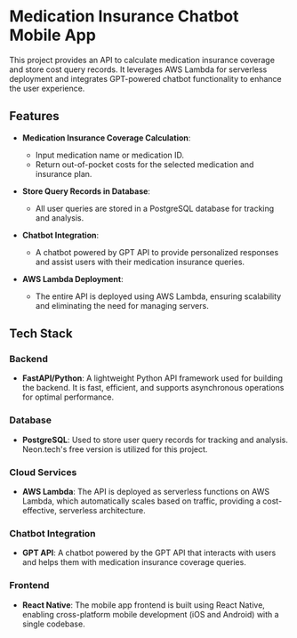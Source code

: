 # Medication Insurance Chatbot Mobile App

This project provides an API to calculate medication insurance coverage and store cost query records. It leverages AWS Lambda for serverless deployment and integrates GPT-powered chatbot functionality to enhance the user experience.

## Features

- **Medication Insurance Coverage Calculation**:
  - Input medication name or medication ID.
  - Return out-of-pocket costs for the selected medication and insurance plan.

- **Store Query Records in Database**:
  - All user queries are stored in a PostgreSQL database for tracking and analysis.

- **Chatbot Integration**:
  - A chatbot powered by GPT API to provide personalized responses and assist users with their medication insurance queries.

- **AWS Lambda Deployment**:
  - The entire API is deployed using AWS Lambda, ensuring scalability and eliminating the need for managing servers.

## Tech Stack

### Backend

- **FastAPI/Python**: A lightweight Python API framework used for building the backend. It is fast, efficient, and supports asynchronous operations for optimal performance.

### Database

- **PostgreSQL**: Used to store user query records for tracking and analysis. Neon.tech's free version is utilized for this project.

### Cloud Services

- **AWS Lambda**: The API is deployed as serverless functions on AWS Lambda, which automatically scales based on traffic, providing a cost-effective, serverless architecture.

### Chatbot Integration

- **GPT API**: A chatbot powered by the GPT API that interacts with users and helps them with medication insurance coverage queries.

### Frontend

- **React Native**: The mobile app frontend is built using React Native, enabling cross-platform mobile development (iOS and Android) with a single codebase.

